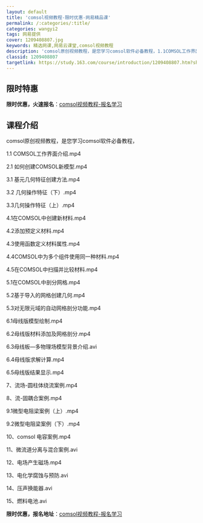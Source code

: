 ```yaml
---
layout: default
title: 'comsol视频教程-限时优惠-网易精品课'
permalink: /:categories/:title/
categories: wangyi2
tags: 网易提供
cover: 1209408807.jpg
keywords: 精选网课,网易云课堂,comsol视频教程
description: 'comsol原创视频教程，是您学习comsol软件必备教程，1.1COMSOL工作界面介绍.mp42.1如何创建COMS'
classid: 1209408807
targetlink: https://study.163.com/course/introduction/1209408807.htm?share=1&shareId=1025206652&utm_campaign=share&utm_medium=iphoneShare&utm_source=&utm_u=1025206652
---
```


## 限时特惠

**限时优惠，火速报名**：[comsol视频教程-报名学习](https://study.163.com/course/introduction/1209408807.htm?share=1&shareId=1025206652&utm_campaign=share&utm_medium=iphoneShare&utm_source=&utm_u=1025206652)

## 课程介绍

comsol原创视频教程，是您学习comsol软件必备教程，





1.1 COMSOL工作界面介绍.mp4

2.1 如何创建COMSOL新模型.mp4

3.1 基元几何特征创建方法.mp4

3.2 几何操作特征（下）.mp4

3.3几何操作特征（上）.mp4

4.1在COMSOL中创建新材料.mp4

4.2添加预定义材料.mp4

4.3使用函数定义材料属性.mp4

4.4COMSOL中为多个组件使用同一种材料.mp4

4.5在COMSOL中扫描并比较材料.mp4

5.1在COMSOL中剖分网格.mp4

5.2基于导入的网格创建几何.mp4

5.3对无限元域的自动网格剖分功能.mp4

6.1母线版模型绘制.mp4

6.2母线版材料添加及网格剖分.mp4

6.3母线板—多物理场模型背景介绍.avi

6.4母线版求解计算.mp4

6.5母线版结果显示.mp4

7、流场-圆柱体绕流案例.mp4

8、流-固耦合案例.mp4

9.1微型电阻梁案例（上）.mp4

9.2微型电阻梁案例（下）.mp4

10、comsol  电容案例.mp4

11、微流道分离与混合案例.avi

12、电场产生磁场.mp4

13、电化学腐蚀与预防.avi

14、压声换能器.avi

15、燃料电池.avi

**限时优惠，报名地址**：[comsol视频教程-报名学习](https://study.163.com/course/introduction/1209408807.htm?share=1&shareId=1025206652&utm_campaign=share&utm_medium=iphoneShare&utm_source=&utm_u=1025206652)

